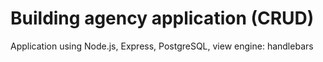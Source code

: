 # Building agency application (CRUD)
Application using Node.js, Express, PostgreSQL, view engine: handlebars
